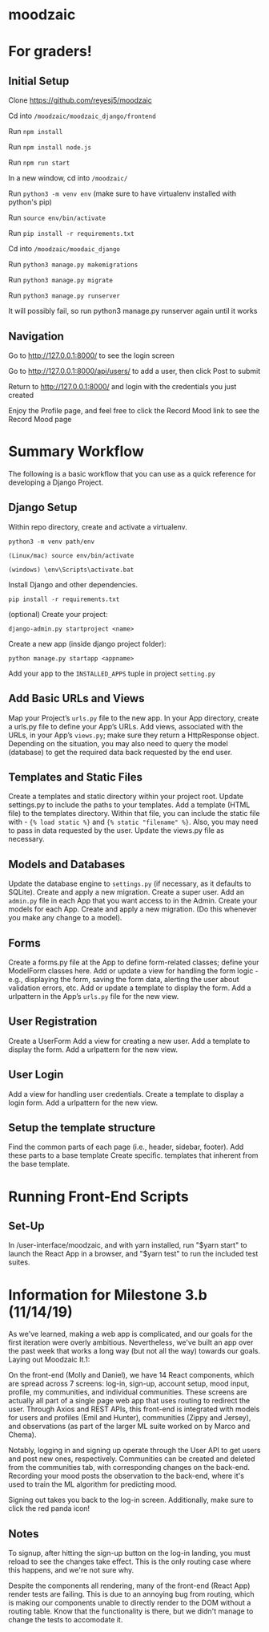 # moodzaic

# For graders!

## Initial Setup

Clone https://github.com/reyesj5/moodzaic

Cd into `/moodzaic/moodzaic_django/frontend`

Run `npm install`

Run `npm install node.js`

Run `npm run start`

In a new window, cd into `/moodzaic/`

Run `python3 -m venv env` (make sure to have virtualenv installed with python's pip)

Run `source env/bin/activate`

Run `pip install -r requirements.txt`

Cd into `/moodzaic/moodaic_django`

Run `python3 manage.py makemigrations`

Run `python3 manage.py migrate`

Run `python3 manage.py runserver`

It will possibly fail, so run  python3 manage.py runserver again until it works

## Navigation

Go to http://127.0.0.1:8000/ to see the login screen

Go to http://127.0.0.1:8000/api/users/ to add a user, then click Post to submit

Return to http://127.0.0.1:8000/ and login with the credentials you just created

Enjoy the Profile page, and feel free to click the Record Mood link to see the Record Mood page

# Summary Workflow
The following is a basic workflow that you can use as a quick reference for developing a Django Project.

## Django Setup
Within repo directory, create and activate a virtualenv.

`python3 -m venv path/env`

`(Linux/mac) source env/bin/activate`

`(windows) \env\Scripts\activate.bat`

Install Django and other dependencies.

`pip install -r requirements.txt`

(optional) Create your project:

`django-admin.py startproject <name>`

Create a new app (inside django project folder):

`python manage.py startapp <appname>`

Add your app to the `INSTALLED_APPS` tuple in project `setting.py`


## Add Basic URLs and Views
Map your Project’s `urls.py` file to the new app.
In your App directory, create a urls.py file to define your App’s URLs.
Add views, associated with the URLs, in your App’s `views.py`; make sure they return a HttpResponse object. Depending on the situation, you may also need to query the model (database) to get the required data back requested by the end user.

## Templates and Static Files
Create a templates and static directory within your project root.
Update settings.py to include the paths to your templates.
Add a template (HTML file) to the templates directory. Within that file, you can include the static file with - `{% load static %}` and `{% static "filename" %}`. Also, you may need to pass in data requested by the user.
Update the views.py file as necessary.

## Models and Databases
Update the database engine to `settings.py` (if necessary, as it defaults to SQLite).
Create and apply a new migration.
Create a super user.
Add an `admin.py` file in each App that you want access to in the Admin.
Create your models for each App.
Create and apply a new migration. (Do this whenever you make any change to a model).

## Forms
Create a forms.py file at the App to define form-related classes; define your ModelForm classes here.
Add or update a view for handling the form logic - e.g., displaying the form, saving the form data, alerting the user about validation errors, etc.
Add or update a template to display the form.
Add a urlpattern in the App’s `urls.py` file for the new view.

## User Registration
Create a UserForm
Add a view for creating a new user.
Add a template to display the form.
Add a urlpattern for the new view.

## User Login
Add a view for handling user credentials.
Create a template to display a login form.
Add a urlpattern for the new view.

## Setup the template structure
Find the common parts of each page (i.e., header, sidebar, footer).
Add these parts to a base template
Create specific. templates that inherent from the base template.

# Running Front-End Scripts

## Set-Up
In /user-interface/moodzaic, and with yarn installed, run "$yarn start" to launch the React App in a browser, and "$yarn test" to run the included test suites.

# Information for Milestone 3.b (11/14/19)
As we've learned, making a web app is complicated, and our goals for the first iteration were overly ambitious. Nevertheless, we've built an app over the past week that works a long way (but not all the way) towards our goals. Laying out Moodzaic It.1:

On the front-end (Molly and Daniel), we have 14 React components, which are spread across 7 screens: log-in, sign-up, account setup, mood input, profile, my communities, and individual communities. These screens are actually all part of a single page web app that uses routing to redirect the user. Through Axios and REST APIs, this front-end is integrated with models for users and profiles (Emil and Hunter), communities (Zippy and Jersey), and observations (as part of the larger ML suite worked on by Marco and Chema).

Notably, logging in and signing up operate through the User API to get users and post new ones, respectively. Communities can be created and deleted from the communities tab, with corresponding changes on the back-end. Recording your mood posts the observation to the back-end, where it's used to train the ML algorithm for predicting mood.

Signing out takes you back to the log-in screen. Additionally, make sure to click the red panda icon!

## Notes
To signup, after hitting the sign-up button on the log-in landing, you must reload to see the changes take effect. This is the only routing case where this happens, and we're not sure why.

Despite the components all rendering, many of the front-end (React App) render tests are failing. This is due to an annoying bug from routing, which is making our components unable to directly render to the DOM without a routing table. Know that the functionality is there, but we didn't manage to change the tests to accomodate it.
